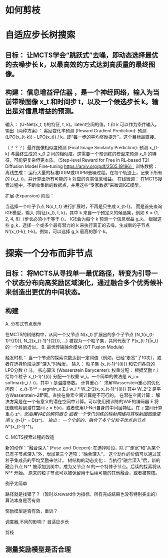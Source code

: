 # 如何剪枝

# 自适应步长树搜索
## 目标： 让MCTS学会“跳跃式”去噪，即动态选择最优的去噪步长 k，以最高效的方式达到高质量的最终图像。

## 构建： 信息增益评估器 ，是一个神经网络，输入为当前带噪图像 x_t 和时间步 t，以及一个候选步长 k。输出是对信息增益的预测。
输入： (U-Net(x_t, t)的特征, t, k)。latent空间的值。t 和 k 可以作为条件输入。
输出（两种方案）：
奖励变化率预测 (Reward Gradient Prediction): 预测 (LPO(x_{t-k}) - LPO(x_t)) / k。即“每一步的平均奖励提升”。这个目标最直接。

（？？？）最终图像相似度预测 (Final Image Similarity Prediction): 预测 x_{t-k} 与最终生成的 x_0 之间的相似度。这需要一个预训练的模型来预测 x_0 的特征，可能更复杂但更本质。（Step-level Reward for Free in RL-based T2I Diffusion Model Fine-tuning
https://arxiv.org/pdf/2505.19196）
训练数据：
离线生成： 运行大量的标准DDIM或DDPM去噪过程。在每个轨迹上，记录下所有的 (x_t, t)，并计算出所有可能的 k 对应的真实信息增益。
在线微调： 在MCTS搜索过程中，不断收集新的数据点，并用这些“专家数据”来微调IGE模型。

扩展 (Expansion) 阶段：

当选择一个叶子节点 N(x_t, t) 进行扩展时，不再是只生成 x_{t-1}。
而是首先查询IGE模型，输入 (特征(x_t), t, k)，其中 k 来自一个预定义的候选集，例如 K = {1, 2, 4, 8}（步长必须小于等于 t）。
IGE会为每个 k 预测一个信息增益 g_k。
根据这些 g_k，选择一个或多个最有潜力的 k 来执行真正的去噪，生成新的子节点 N'(x_{t-k}, t-k)。例如，可以选择 g_k 最高的那个 k。

# 探索一个分布而非节点

## 目标： 将MCTS从寻找单一最优路径，转变为引导一个状态分布向高奖励区域演化，通过融合多个优秀候补来创造出更优的中间状态。

## 构建
A. 分布式节点表示

在MCTS的树结构中，从同一个父节点 N(x_t) 扩展出的多个子节点 {N_1(x_{t-1}^{(1)}), N_2(x_{t-1}^{(2)}), ...} 被视为一个粒子集，共同代表了 P(x_{t-1}|x_t) 的一个经验近似。
B. 最优传输融合模块 (OT Fusion Module)

触发时机： 当一个节点的探索次数达到一定阈值（例如，已经“走宽”了10次），或者在选择阶段决定“深入”时触发。
输入： 粒子集 {x_{t-1}^{(i)}} 和它们各自的LPO分数 {r_i}。
核心算法 (Wasserstein Barycenter):
权重分配： 根据奖励 r_i 给每个粒子 x_{t-1}^{(i)} 分配一个权重 w_i。一个简单的做法是 w_i = softmax(r_i / τ)，其中 τ 是温度参数。
计算重心： 求解Wasserstein重心的优化问题：
x_{t-1}^* = argmin_x Σ_i w_i * W_2^2(x, x_{t-1}^{(i)})
其中 W_2^2 是平方Wasserstein-2距离。直接在像素空间计算是不可行的。
在潜在空间计算： 解决方案是在一个有意义的潜在空间中计算。可以使用预训练的VAE的编码器 E 将图像映射到潜在空间 z = E(x)，或者使用U-Net自身的中间层特征。在 z 空间计算重心 z^*，然后用VAE的解码器 D 或者一个专门训练的映射网络将其映射回图像空间 x_{t-1}^* = D(z^*)。
输出： 一个全新的、融合了多个父粒子优点的节点 N^*(x_{t-1}^*)。

C. MCTS搜索过程的改造

新的动作：“融合深入” (Fuse-and-Deepen):
在选择阶段，除了“走宽”和“从某个已有子节点深入”外，增加第三个选项：“融合深入”。
这个动作的价值可以通过其粒子集成员的平均奖励来估计。
树结构的动态变化：
当执行“融合深入”后，新的融合节点 N^* 被添加到树中，成为父节点 N 的一个特殊子节点。后续的探索将从 N^* 开始。
原来的粒子节点可以被保留用于后续可能的其他融合，或者被剪枝。



例子太简单

路径就是找错了？（暂时以reward作为指标，所有完成结果也没有特别突出的）算法本身是否有效

奖励模型是否有效，重训？

调度器,不同的影响？ 自适应步长

剪枝

## 测量奖励模型是否合理
